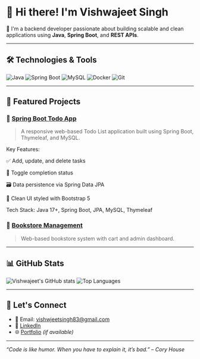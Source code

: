 
# 👋 Hi there! I'm Vishwajeet Singh

🚀 I'm a backend developer passionate about building scalable and clean applications using **Java**, **Spring Boot**, and **REST APIs**.

---

## 🛠️ Technologies & Tools
![Java](https://img.shields.io/badge/-Java-000?&logo=java)
![Spring Boot](https://img.shields.io/badge/-Spring%20Boot-000?&logo=springboot)
![MySQL](https://img.shields.io/badge/-MySQL-000?&logo=mysql)
![Docker](https://img.shields.io/badge/-Docker-000?&logo=docker)
![Git](https://img.shields.io/badge/-Git-000?&logo=git)

---

## 📌 Featured Projects

### 🔗 [ Spring Boot Todo App](https://github.com/Jeetrajput001/springboot-todo-app)
> A responsive web-based Todo List application built using Spring Boot, Thymeleaf, and MySQL.

Key Features:

✅ Add, update, and delete tasks

🔁 Toggle completion status

🗃️ Data persistence via Spring Data JPA

🎨 Clean UI styled with Bootstrap 5

Tech Stack: Java 17+, Spring Boot, JPA, MySQL, Thymeleaf

### 🔗 [Bookstore Management](https://github.com/rahulsingh98/bookstore-springboot)
> Web-based bookstore system with cart and admin dashboard.

---

## 📊 GitHub Stats

![Vishwajeet's GitHub stats](https://github-readme-stats.vercel.app/api?username=jeetrajput001&show_icons=true&theme=radical)
![Top Languages](https://github-readme-stats.vercel.app/api/top-langs/?username=jeetrajput001&layout=compact&theme=radical)

---

## 💬 Let's Connect

- 📧 Email: vishwjeetsingh83@gmail.com
- 💼 [LinkedIn](https://www.linkedin.com/in/vishwajeet-singh-844b5622a/)
- 🌐 [Portfolio]() *(if available)*

---

_“Code is like humor. When you have to explain it, it’s bad.” – Cory House_


<!--
**Jeetrajput001/Jeetrajput001** is a ✨ _special_ ✨ repository because its `README.md` (this file) appears on your GitHub profile.

Here are some ideas to get you started:

- 🔭 I’m currently working on ...
- 🌱 I’m currently learning ...
- 👯 I’m looking to collaborate on ...
- 🤔 I’m looking for help with ...
- 💬 Ask me about ...
- 📫 How to reach me: ...
- 😄 Pronouns: ...
- ⚡ Fun fact: ...
-->

